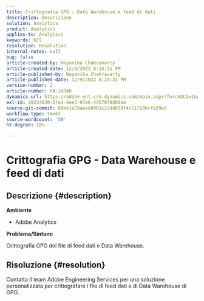 ```yaml
---
title: Crittografia GPG - Data Warehouse e feed di dati
description: Descrizione
solution: Analytics
product: Analytics
applies-to: Analytics
keywords: KCS
resolution: Resolution
internal-notes: null
bug: false
article-created-by: Nayanika Chakravarty
article-created-date: 12/9/2022 6:14:11 PM
article-published-by: Nayanika Chakravarty
article-published-date: 12/9/2022 6:25:31 PM
version-number: 2
article-number: KA-19348
dynamics-url: https://adobe-ent.crm.dynamics.com/main.aspx?forceUCI=1&pagetype=entityrecord&etn=knowledgearticle&id=9e99a045-ed77-ed11-81aa-6045bd006b3d
exl-id: 28234030-5fed-4ee5-97e6-44578f0d00ae
source-git-commit: 80be1a59aeadd9b1c22dd038f4c51728bcfa29a3
workflow-type: tm+mt
source-wordcount: '50'
ht-degree: 18%

---
```


# Crittografia GPG - Data Warehouse e feed di dati

## Descrizione {#description}


<b>Ambiente</b>

- Adobe Analytics

<b>Problema/Sintomi</b>

Crittografia GPG dei file di feed dati e Data Warehouse.


## Risoluzione {#resolution}


Contatta il team Adobe Engineering Services per una soluzione personalizzata per crittografare i file di feed dati e di Data Warehouse di GPG.
